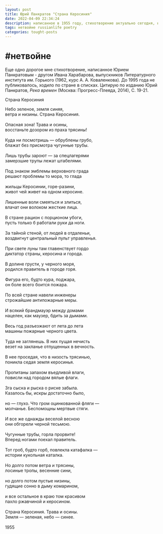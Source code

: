 ```yaml
---
layout: post
title: Юрий Панкратов "Страна Керосиния"
date: 2022-04-09 22:34:24
description: написанное в 1955 году, стихотворение актуально сегодня, как никогда
tags: нетвойне russianlife poetry
categories: tought-posts
---
```

# #нетвойне

Еще одно дорогое мне стихотворение, написанное Юрием Панкратовым - другом Ивана Харабарова, выпускников Литературного института им. Горького (1962, курс А. А. Коваленкова). До 1995 года не публиковалось, ходило по стране в списках. Цитирую по изданию Юрий Панкратов, _Река времен_ (Москва: Прогресс-Плеяда, 2014), С. 19-21.

Страна Керосиния

<html>
      <head>
        Небо зеленое, земля синяя,<br>
        ветра и низины. Страна Керосиния.<br>
        <br>
        Опасная зона! Трава и осины,<br>
        восстаньте дозором из праха трясины!<br>
        <br>
        Куда ни посмотришь — обрублены грубо,<br>
        блажат без присмотра чугунные трубы.<br>
        <br>
        Лишь трубы зароют — за спецлагерями<br>
        замерзшие трупы лежат штабелями.<br>
        <br>
        Под знаком эмблемы верховного града<br>
        решают проблемы то мора, то глада<br>
        <br>
        жильцы Керосинии, горе-разини,<br>
        живот чей живет на одном керосине.<br>
        <br>
        Лишенные воли смеяться и злиться,<br>
        влачат они волоком жесткие лица.<br>
        <br>
        В стране рацион с порционом убоги,<br>
        пусть только б работали руки да ноги.<br>
        <br>
        За тайной стеной, от людей в отдаленьи,<br>
        воздвигнут центральный пульт управленья.<br>
        <br>
        При свете луны там главенствует гордо<br>
        диктатор страны, керосина и города.<br>
        <br>
        В долине грусти, у черного моря,<br>
        родился правитель в городе горя.<br>
        <br>
        Фигура его, будто кура, поджара,<br>
        он боле всего боится пожара.<br>
        <br>
        По всей стране навели инженеры<br>
        строжайшие антипожарные меры.<br>
        <br>
        И всякий брандмауэр между домами<br>
        нацелен, как маузер, бдить за дымами.<br>
        <br>
        Весь год разъезжают от лета до лета<br>
        машины пожарные черного цвета.<br>
        <br>
        Туда не заглянешь. В них пущая нечисть<br>
        везет на закланье отпущенных в вечность.<br>
        <br>
        В нее проседая, что в низость трясинью,<br>
        поникла седая земля керосинья.<br>
        <br>
        Пропитаны запахом въедливой влаги,<br>
        повисли над городом вялые флаги.<br>
        <br>
        Зга сыска и рыска о риске забыла.<br>
        Казалось бы, искры достаточно было,<br>
        <br>
        но — глухо. Что гром оцинкованной фляги —<br>
        молчанье. Беспомощны мертвые стяги.<br>
        <br>
        И все же однажды веселой весною<br>
        они обгорели черной тесьмою.<br>
        <br>
        Чугунные трубы, горла прорвите!<br>
        Вперед ногами поехал правитель.<br>
        <br>
        Тот гроб, будто горб, повлекла катафалка —<br>
        истории кукольная каталка.<br>
        <br>
        Но долго потом ветра и трясины,<br>
        лосиные тропы, весенние сини,<br>
        <br>
        но долго потом пустые низины,<br>
        гудящие сонно в дыму комарином,<br>
        <br>
        и все остальное в краю том красивом<br>
        пахло ржавчиной и керосином.<br>
        <br>
        Страна Керосиния. Трава и осины.<br>
        Земля — зеленая, небо — синее.<br>
        <br>
        1955
           </head>
    </html>

